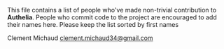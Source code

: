This file contains a list of people who've made non-trivial
contribution to **Authelia**. People
who commit code to the project are encouraged to add their names
here. Please keep the list sorted by first names

Clement Michaud <clement.michaud34@gmail.com>
